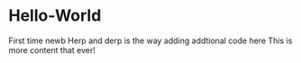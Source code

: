 # Hello-World
First time newb
Herp and derp is the way
adding addtional code here
This is more content that ever!

